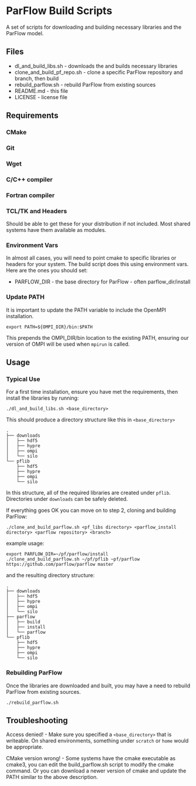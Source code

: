 # ParFlow Build Scripts

A set of scripts for downloading and building necessary libraries and the ParFlow model.

## Files

* dl_and_build_libs.sh - downloads the and builds necessary libraries
* clone_and_build_pf_repo.sh - clone a specific ParFlow repository and branch, then build
* rebuild_parflow.sh - rebuild ParFlow from existing sources
* README.md - this file
* LICENSE - license file

## Requirements

### CMake

### Git

### Wget

### C/C++ compiler

### Fortran compiler


### TCL/TK and Headers

Should be able to get these for your distribution if not included. Most shared systems have them available as modules.



### Environment Vars

In almost all cases, you will need to point cmake to specific libraries or headers for your system. The build script does this using environment vars. Here are the ones you should set:

* PARFLOW_DIR - the base directory for ParFlow - often parflow_dir/install


### Update PATH

It is important to update the PATH variable to include the OpenMPI installation. 

```
export PATH=${OMPI_DIR}/bin:$PATH
```

This prepends the OMPI_DIR/bin location to the existing PATH, ensuring our version of OMPI will be used when `mpirun` is called.

## Usage

### Typical Use

For a first time installation, ensure you have met the requirements, then install the libraries by running:

```
./dl_and_build_libs.sh <base_directory>
```

This should produce a directory structure like this in `<base_directory>`

```
.
├── downloads
│   ├── hdf5
│   ├── hypre
│   ├── ompi
│   └── silo
└── pflib
    ├── hdf5
    ├── hypre
    ├── ompi
    └── silo
```

In this structure, all of the required libraries are created under `pflib`. Directories under `downloads` can be safely deleted.

If everything goes OK you can move on to step 2, cloning and building ParFlow:

```
./clone_and_build_parflow.sh <pf_libs directory> <parflow_install directory> <parflow repository> <branch>
```

example usage:
```
export PARFLOW_DIR=~/pf/parflow/install
./clone_and_build_parflow.sh ~/pf/pflib ~pf/parflow https://github.com/parflow/parflow master
```

and the resulting directory structure:
```
.
├── downloads
│   ├── hdf5
│   ├── hypre
│   ├── ompi
│   └── silo
├── parflow
│   ├── build
│   ├── install
│   └── parflow
└── pflib
    ├── hdf5
    ├── hypre
    ├── ompi
    └── silo
```

### Rebuilding ParFlow

Once the libraries are downloaded and built, you may have a need to rebuild ParFlow from existing sources.

```
./rebuild_parflow.sh 
```


## Troubleshooting

Access denied! - Make sure you specified a `<base_directory>` that is writeable. On shared environments, something under `scratch` or `home` would be appropriate.

CMake version wrong! - Some systems have the cmake executable as cmake3, you can edit the build_parflow.sh script to modify the cmake command. Or you can download a newer version of cmake and update the PATH similar to the above description.
